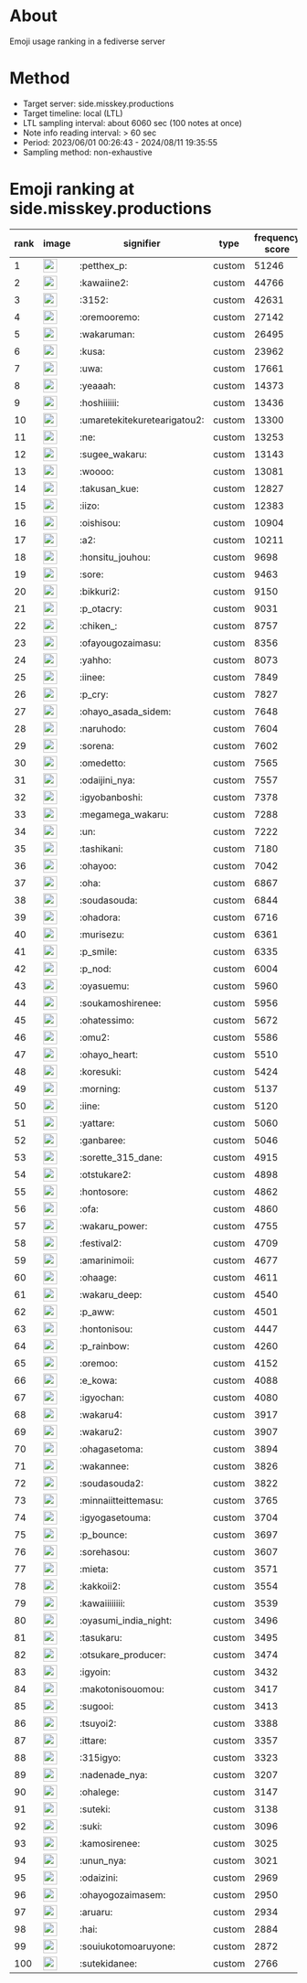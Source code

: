 # About
Emoji usage ranking in a fediverse server

# Method
- Target server: side.misskey.productions
- Target timeline: local (LTL)
- LTL sampling interval: about 6060 sec (100 notes at once)
- Note info reading interval: > 60 sec
- Period: 2023/06/01 00:26:43 - 2024/08/11 19:35:55 
- Sampling method: non-exhaustive

# Emoji ranking at side.misskey.productions

|rank|image|signifier|type|frequency score|
|----|----|----|----|----|
|1|<img height="24" src="https://side.misskey.productions/emoji/petthex_p.webp">|:petthex_p:|custom|51246|
|2|<img height="24" src="https://side.misskey.productions/emoji/kawaiine2.webp">|:kawaiine2:|custom|44766|
|3|<img height="24" src="https://side.misskey.productions/emoji/3152.webp">|:3152:|custom|42631|
|4|<img height="24" src="https://side.misskey.productions/emoji/oremooremo.webp">|:oremooremo:|custom|27142|
|5|<img height="24" src="https://side.misskey.productions/emoji/wakaruman.webp">|:wakaruman:|custom|26495|
|6|<img height="24" src="https://side.misskey.productions/emoji/kusa.webp">|:kusa:|custom|23962|
|7|<img height="24" src="https://side.misskey.productions/emoji/uwa.webp">|:uwa:|custom|17661|
|8|<img height="24" src="https://side.misskey.productions/emoji/yeaaah.webp">|:yeaaah:|custom|14373|
|9|<img height="24" src="https://side.misskey.productions/emoji/hoshiiiiii.webp">|:hoshiiiiii:|custom|13436|
|10|<img height="24" src="https://side.misskey.productions/emoji/umaretekitekuretearigatou2.webp">|:umaretekitekuretearigatou2:|custom|13300|
|11|<img height="24" src="https://side.misskey.productions/emoji/ne.webp">|:ne:|custom|13253|
|12|<img height="24" src="https://side.misskey.productions/emoji/sugee_wakaru.webp">|:sugee_wakaru:|custom|13143|
|13|<img height="24" src="https://side.misskey.productions/emoji/woooo.webp">|:woooo:|custom|13081|
|14|<img height="24" src="https://side.misskey.productions/emoji/takusan_kue.webp">|:takusan_kue:|custom|12827|
|15|<img height="24" src="https://side.misskey.productions/emoji/iizo.webp">|:iizo:|custom|12383|
|16|<img height="24" src="https://side.misskey.productions/emoji/oishisou.webp">|:oishisou:|custom|10904|
|17|<img height="24" src="https://side.misskey.productions/emoji/a2.webp">|:a2:|custom|10211|
|18|<img height="24" src="https://side.misskey.productions/emoji/honsitu_jouhou.webp">|:honsitu_jouhou:|custom|9698|
|19|<img height="24" src="https://side.misskey.productions/emoji/sore.webp">|:sore:|custom|9463|
|20|<img height="24" src="https://side.misskey.productions/emoji/bikkuri2.webp">|:bikkuri2:|custom|9150|
|21|<img height="24" src="https://side.misskey.productions/emoji/p_otacry.webp">|:p_otacry:|custom|9031|
|22|<img height="24" src="https://side.misskey.productions/emoji/chiken_.webp">|:chiken_:|custom|8757|
|23|<img height="24" src="https://side.misskey.productions/emoji/ofayougozaimasu.webp">|:ofayougozaimasu:|custom|8356|
|24|<img height="24" src="https://side.misskey.productions/emoji/yahho.webp">|:yahho:|custom|8073|
|25|<img height="24" src="https://side.misskey.productions/emoji/iinee.webp">|:iinee:|custom|7849|
|26|<img height="24" src="https://side.misskey.productions/emoji/p_cry.webp">|:p_cry:|custom|7827|
|27|<img height="24" src="https://side.misskey.productions/emoji/ohayo_asada_sidem.webp">|:ohayo_asada_sidem:|custom|7648|
|28|<img height="24" src="https://side.misskey.productions/emoji/naruhodo.webp">|:naruhodo:|custom|7604|
|29|<img height="24" src="https://side.misskey.productions/emoji/sorena.webp">|:sorena:|custom|7602|
|30|<img height="24" src="https://side.misskey.productions/emoji/omedetto.webp">|:omedetto:|custom|7565|
|31|<img height="24" src="https://side.misskey.productions/emoji/odaijini_nya.webp">|:odaijini_nya:|custom|7557|
|32|<img height="24" src="https://side.misskey.productions/emoji/igyobanboshi.webp">|:igyobanboshi:|custom|7378|
|33|<img height="24" src="https://side.misskey.productions/emoji/megamega_wakaru.webp">|:megamega_wakaru:|custom|7288|
|34|<img height="24" src="https://side.misskey.productions/emoji/un.webp">|:un:|custom|7222|
|35|<img height="24" src="https://side.misskey.productions/emoji/tashikani.webp">|:tashikani:|custom|7180|
|36|<img height="24" src="https://side.misskey.productions/emoji/ohayoo.webp">|:ohayoo:|custom|7042|
|37|<img height="24" src="https://side.misskey.productions/emoji/oha.webp">|:oha:|custom|6867|
|38|<img height="24" src="https://side.misskey.productions/emoji/soudasouda.webp">|:soudasouda:|custom|6844|
|39|<img height="24" src="https://side.misskey.productions/emoji/ohadora.webp">|:ohadora:|custom|6716|
|40|<img height="24" src="https://side.misskey.productions/emoji/murisezu.webp">|:murisezu:|custom|6361|
|41|<img height="24" src="https://side.misskey.productions/emoji/p_smile.webp">|:p_smile:|custom|6335|
|42|<img height="24" src="https://side.misskey.productions/emoji/p_nod.webp">|:p_nod:|custom|6004|
|43|<img height="24" src="https://side.misskey.productions/emoji/oyasuemu.webp">|:oyasuemu:|custom|5960|
|44|<img height="24" src="https://side.misskey.productions/emoji/soukamoshirenee.webp">|:soukamoshirenee:|custom|5956|
|45|<img height="24" src="https://side.misskey.productions/emoji/ohatessimo.webp">|:ohatessimo:|custom|5672|
|46|<img height="24" src="https://side.misskey.productions/emoji/omu2.webp">|:omu2:|custom|5586|
|47|<img height="24" src="https://side.misskey.productions/emoji/ohayo_heart.webp">|:ohayo_heart:|custom|5510|
|48|<img height="24" src="https://side.misskey.productions/emoji/koresuki.webp">|:koresuki:|custom|5424|
|49|<img height="24" src="https://side.misskey.productions/emoji/morning.webp">|:morning:|custom|5137|
|50|<img height="24" src="https://side.misskey.productions/emoji/iine.webp">|:iine:|custom|5120|
|51|<img height="24" src="https://side.misskey.productions/emoji/yattare.webp">|:yattare:|custom|5060|
|52|<img height="24" src="https://side.misskey.productions/emoji/ganbaree.webp">|:ganbaree:|custom|5046|
|53|<img height="24" src="https://side.misskey.productions/emoji/sorette_315_dane.webp">|:sorette_315_dane:|custom|4915|
|54|<img height="24" src="https://side.misskey.productions/emoji/otstukare2.webp">|:otstukare2:|custom|4898|
|55|<img height="24" src="https://side.misskey.productions/emoji/hontosore.webp">|:hontosore:|custom|4862|
|56|<img height="24" src="https://side.misskey.productions/emoji/ofa.webp">|:ofa:|custom|4860|
|57|<img height="24" src="https://side.misskey.productions/emoji/wakaru_power.webp">|:wakaru_power:|custom|4755|
|58|<img height="24" src="https://side.misskey.productions/emoji/festival2.webp">|:festival2:|custom|4709|
|59|<img height="24" src="https://side.misskey.productions/emoji/amarinimoii.webp">|:amarinimoii:|custom|4677|
|60|<img height="24" src="https://side.misskey.productions/emoji/ohaage.webp">|:ohaage:|custom|4611|
|61|<img height="24" src="https://side.misskey.productions/emoji/wakaru_deep.webp">|:wakaru_deep:|custom|4540|
|62|<img height="24" src="https://side.misskey.productions/emoji/p_aww.webp">|:p_aww:|custom|4501|
|63|<img height="24" src="https://side.misskey.productions/emoji/hontonisou.webp">|:hontonisou:|custom|4447|
|64|<img height="24" src="https://side.misskey.productions/emoji/p_rainbow.webp">|:p_rainbow:|custom|4260|
|65|<img height="24" src="https://side.misskey.productions/emoji/oremoo.webp">|:oremoo:|custom|4152|
|66|<img height="24" src="https://side.misskey.productions/emoji/e_kowa.webp">|:e_kowa:|custom|4088|
|67|<img height="24" src="https://side.misskey.productions/emoji/igyochan.webp">|:igyochan:|custom|4080|
|68|<img height="24" src="https://side.misskey.productions/emoji/wakaru4.webp">|:wakaru4:|custom|3917|
|69|<img height="24" src="https://side.misskey.productions/emoji/wakaru2.webp">|:wakaru2:|custom|3907|
|70|<img height="24" src="https://side.misskey.productions/emoji/ohagasetoma.webp">|:ohagasetoma:|custom|3894|
|71|<img height="24" src="https://side.misskey.productions/emoji/wakannee.webp">|:wakannee:|custom|3826|
|72|<img height="24" src="https://side.misskey.productions/emoji/soudasouda2.webp">|:soudasouda2:|custom|3822|
|73|<img height="24" src="https://side.misskey.productions/emoji/minnaiitteittemasu.webp">|:minnaiitteittemasu:|custom|3765|
|74|<img height="24" src="https://side.misskey.productions/emoji/igyogasetouma.webp">|:igyogasetouma:|custom|3704|
|75|<img height="24" src="https://side.misskey.productions/emoji/p_bounce.webp">|:p_bounce:|custom|3697|
|76|<img height="24" src="https://side.misskey.productions/emoji/sorehasou.webp">|:sorehasou:|custom|3607|
|77|<img height="24" src="https://side.misskey.productions/emoji/mieta.webp">|:mieta:|custom|3571|
|78|<img height="24" src="https://side.misskey.productions/emoji/kakkoii2.webp">|:kakkoii2:|custom|3554|
|79|<img height="24" src="https://side.misskey.productions/emoji/kawaiiiiiiii.webp">|:kawaiiiiiiii:|custom|3539|
|80|<img height="24" src="https://side.misskey.productions/emoji/oyasumi_india_night.webp">|:oyasumi_india_night:|custom|3496|
|81|<img height="24" src="https://side.misskey.productions/emoji/tasukaru.webp">|:tasukaru:|custom|3495|
|82|<img height="24" src="https://side.misskey.productions/emoji/otsukare_producer.webp">|:otsukare_producer:|custom|3474|
|83|<img height="24" src="https://side.misskey.productions/emoji/igyoin.webp">|:igyoin:|custom|3432|
|84|<img height="24" src="https://side.misskey.productions/emoji/makotonisouomou.webp">|:makotonisouomou:|custom|3417|
|85|<img height="24" src="https://side.misskey.productions/emoji/sugooi.webp">|:sugooi:|custom|3413|
|86|<img height="24" src="https://side.misskey.productions/emoji/tsuyoi2.webp">|:tsuyoi2:|custom|3388|
|87|<img height="24" src="https://side.misskey.productions/emoji/ittare.webp">|:ittare:|custom|3357|
|88|<img height="24" src="https://side.misskey.productions/emoji/315igyo.webp">|:315igyo:|custom|3323|
|89|<img height="24" src="https://side.misskey.productions/emoji/nadenade_nya.webp">|:nadenade_nya:|custom|3207|
|90|<img height="24" src="https://side.misskey.productions/emoji/ohalege.webp">|:ohalege:|custom|3147|
|91|<img height="24" src="https://side.misskey.productions/emoji/suteki.webp">|:suteki:|custom|3138|
|92|<img height="24" src="https://side.misskey.productions/emoji/suki.webp">|:suki:|custom|3096|
|93|<img height="24" src="https://side.misskey.productions/emoji/kamosirenee.webp">|:kamosirenee:|custom|3025|
|94|<img height="24" src="https://side.misskey.productions/emoji/unun_nya.webp">|:unun_nya:|custom|3021|
|95|<img height="24" src="https://side.misskey.productions/emoji/odaizini.webp">|:odaizini:|custom|2969|
|96|<img height="24" src="https://side.misskey.productions/emoji/ohayogozaimasem.webp">|:ohayogozaimasem:|custom|2950|
|97|<img height="24" src="https://side.misskey.productions/emoji/aruaru.webp">|:aruaru:|custom|2934|
|98|<img height="24" src="https://side.misskey.productions/emoji/hai.webp">|:hai:|custom|2884|
|99|<img height="24" src="https://side.misskey.productions/emoji/souiukotomoaruyone.webp">|:souiukotomoaruyone:|custom|2872|
|100|<img height="24" src="https://side.misskey.productions/emoji/sutekidanee.webp">|:sutekidanee:|custom|2766|
